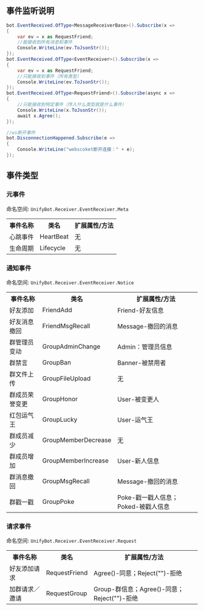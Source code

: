 ## 事件监听说明

```C#
bot.EventReceived.OfType<MessageReceiverBase>().Subscribe(x =>
{
    var ev = x as RequestFriend;
    //能接收到所有消息和事件
    Console.WriteLine(ev.ToJsonStr());
});
bot.EventReceived.OfType<EventReceiver>().Subscribe(x =>
{
    var ev = x as RequestFriend;
    //只能接收到事件（所有类型）
    Console.WriteLine(ev.ToJsonStr());
});
bot.EventReceived.OfType<RequestFriend>().Subscribe(async x =>
{
    //只能接收到特定事件（传入什么类型就是什么事件）
    Console.WriteLine(x.ToJsonStr());
    await x.Agree();
});

//ws断开事件
bot.DisconnectionHappened.Subscribe(e =>
{
    Console.WriteLine("webscoket断开连接：" + e);
});
```

## 事件类型

### 元事件

命名空间: `UnifyBot.Receiver.EventReceiver.Meta`

<table>
<tr><th>事件名称</th><th>类名</th><th>扩展属性/方法</th></tr>
<tr><td>心跳事件</td><td>HeartBeat</td><td>无</td></tr>
<tr><td>生命周期</td><td>Lifecycle</td><td>无</td></tr>
</table>

### 通知事件
命名空间: `UnifyBot.Receiver.EventReceiver.Notice`

<table>
<tr><th>事件名称</th><th>类名</th><th>扩展属性/方法</th></tr>
<tr><td>好友添加</td><td>FriendAdd</td><td>Friend-好友信息</td></tr>
<tr><td>好友消息撤回</td><td>FriendMsgRecall</td><td>Message-撤回的消息</td></tr>
<tr><td>群管理员变动</td><td>GroupAdminChange</td><td>Admin：管理员信息</td></tr>
<tr><td>群禁言</td><td>GroupBan</td><td>Banner-被禁用者</td></tr>
<tr><td>群文件上传</td><td>GroupFileUpload</td><td>无</td></tr>
<tr><td>群成员荣誉变更</td><td>GroupHonor</td><td>User-被变更人</td></tr>
<tr><td>红包运气王</td><td>GroupLucky</td><td>User-运气王</td></tr>
<tr><td>群成员减少</td><td>GroupMemberDecrease</td><td>无</td></tr>
<tr><td>群成员增加</td><td>GroupMemberIncrease</td><td>User-新人信息</td></tr>
<tr><td>群消息撤回</td><td>GroupMsgRecall</td><td>Message-撤回的消息</td></tr>
<tr><td>群戳一戳</td><td>GroupPoke</td><td>Poke-戳一戳人信息；Poked-被戳人信息</td></tr>
</table>

### 请求事件
命名空间: `UnifyBot.Receiver.EventReceiver.Request`

<table>
<tr><th>事件名称</th><th>类名</th><th>扩展属性/方法</th></tr>
<tr><td>好友添加请求</td><td>RequestFriend</td><td>Agree()-同意；Reject("")-拒绝</td></tr>
<tr><td>加群请求／邀请</td><td>RequestGroup</td><td>Group-群信息；Agree()-同意；Reject("")-拒绝</td></tr>
</table>